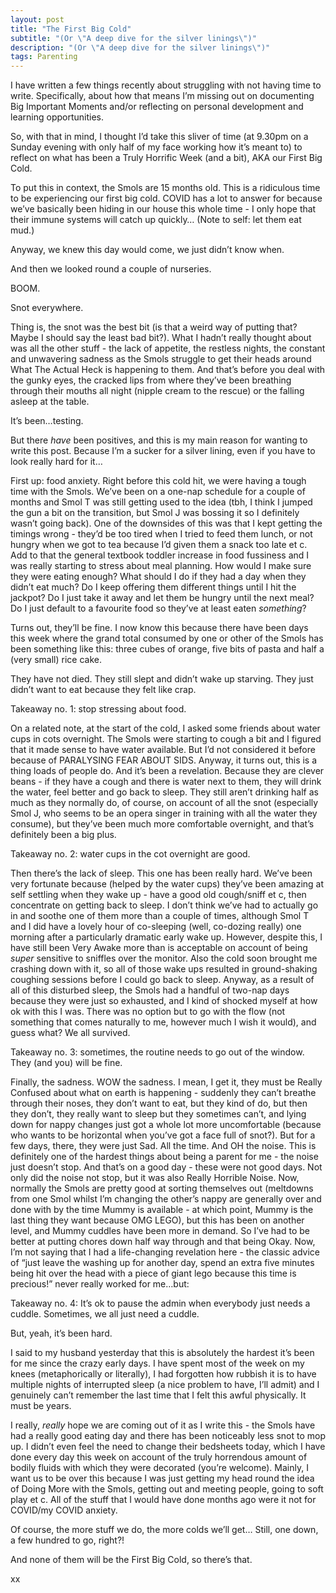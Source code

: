 ```yaml
---
layout: post
title: "The First Big Cold"
subtitle: "(Or \"A deep dive for the silver linings\")"
description: "(Or \"A deep dive for the silver linings\")"
tags: Parenting
---
```


I have written a few things recently about struggling with not having time to write.  Specifically, about how that means I’m missing out on documenting Big Important Moments and/or reflecting on personal development and learning opportunities.

So, with that in mind, I thought I’d take this sliver of time (at 9.30pm on a Sunday evening with only half of my face working how it’s meant to) to reflect on what has been a Truly Horrific Week (and a bit), AKA our First Big Cold.

To put this in context, the Smols are 15 months old.  This is a ridiculous time to be experiencing our first big cold.  COVID has a lot to answer for because we’ve basically been hiding in our house this whole time - I only hope that their immune systems will catch up quickly…  (Note to self: let them eat mud.)

Anyway, we knew this day would come, we just didn’t know when.

And then we looked round a couple of nurseries.

BOOM.

Snot everywhere.

Thing is, the snot was the best bit (is that a weird way of putting that?  Maybe I should say the least bad bit?).  What I hadn’t really thought about was all the other stuff - the lack of appetite, the restless nights, the constant and unwavering sadness as the Smols struggle to get their heads around What The Actual Heck is happening to them. And that’s before you deal with the gunky eyes, the cracked lips from where they’ve been breathing through their mouths all night (nipple cream to the rescue) or the falling asleep at the table.

It’s been…testing.

But there *have* been positives, and this is my main reason for wanting to write this post.  Because I’m a sucker for a silver lining, even if you have to look really hard for it…

First up: food anxiety.  Right before this cold hit, we were having a tough time with the Smols.  We’ve been on a one-nap schedule for a couple of months and Smol T was still getting used to the idea (tbh, I think I jumped the gun a bit on the transition, but Smol J was bossing it so I definitely wasn’t going back).  One of the downsides of this was that I kept getting the timings wrong - they’d be too tired when I tried to feed them lunch, or not hungry when we got to tea because I’d given them a snack too late et c.  Add to that the general textbook toddler increase in food fussiness and I was really starting to stress about meal planning.  How would I make sure they were eating enough?  What should I do if they had a day when they didn’t eat much?  Do I keep offering them different things until I hit the jackpot?  Do I just take it away and let them be hungry until the next meal?  Do I just default to a favourite food so they’ve at least eaten *something*?

Turns out, they’ll be fine.  I now know this because there have been days this week where the grand total consumed by one or other of the Smols has been something like this: three cubes of orange, five bits of pasta and half a (very small) rice cake.

They have not died.  They still slept and didn’t wake up starving.  They just didn’t want to eat because they felt like crap.

Takeaway no. 1: stop stressing about food.

On a related note, at the start of the cold, I asked some friends about water cups in cots overnight. The Smols were starting to cough a bit and I figured that it made sense to have water available.  But I’d not considered it before because of PARALYSING FEAR ABOUT SIDS.  Anyway, it turns out, this is a thing loads of people do.  And it’s been a revelation.  Because they are clever beans - if they have a cough and there is water next to them, they will drink the water, feel better and go back to sleep.  They still aren’t drinking half as much as they normally do, of course, on account of all the snot (especially Smol J, who seems to be an opera singer in training with all the water they consume), but they’ve been much more comfortable overnight, and that’s definitely been a big plus.

Takeaway no. 2: water cups in the cot overnight are good.

Then there’s the lack of sleep.  This one has been really hard.  We’ve been very fortunate because (helped by the water cups) they’ve been amazing at self settling when they wake up - have a good old cough/sniff et c, then concentrate on getting back to sleep.  I don’t think we’ve had to actually go in and soothe one of them more than a couple of times, although Smol T and I did have a lovely hour of co-sleeping (well, co-dozing really) one morning after a particularly dramatic early wake up.  However, despite this, I have still been Very Awake more than is acceptable on account of being *super* sensitive to sniffles over the monitor.  Also the cold soon brought me crashing down with it, so all of those wake ups resulted in ground-shaking coughing sessions before I could go back to sleep.  Anyway, as a result of all of this disturbed sleep, the Smols had a handful of two-nap days because they were just so exhausted, and I kind of shocked myself at how ok with this I was.  There was no option but to go with the flow (not something that comes naturally to me, however much I wish it would), and guess what?  We all survived.

Takeaway no. 3: sometimes, the routine needs to go out of the window.  They (and you) will be fine.

Finally, the sadness.  WOW the sadness.  I mean, I get it, they must be Really Confused about what on earth is happening - suddenly they can’t breathe through their noses, they don’t want to eat, but they kind of do, but then they don’t, they really want to sleep but they sometimes can’t, and lying down for nappy changes just got a whole lot more uncomfortable (because who wants to be horizontal when you’ve got a face full of snot?).  But for a few days, there, they were just Sad.  All the time.  And OH the noise.  This is definitely one of the hardest things about being a parent for me - the noise just doesn’t stop.  And that’s on a good day - these were not good days.  Not only did the noise not stop, but it was also Really Horrible Noise.  Now, normally the Smols are pretty good at sorting themselves out (meltdowns from one Smol whilst I’m changing the other’s nappy are generally over and done with by the time Mummy is available - at which point, Mummy is the last thing they want because OMG LEGO), but this has been on another level, and Mummy cuddles have been more in demand.  So I’ve had to be better at putting chores down half way through and that being Okay.  Now, I’m not saying that I had a life-changing revelation here - the classic advice of “just leave the washing up for another day, spend an extra five minutes being hit over the head with a piece of giant lego because this time is precious!” never really worked for me…but:

Takeaway no. 4: It’s ok to pause the admin when everybody just needs a cuddle.  Sometimes, we all just need a cuddle.

But, yeah, it’s been hard.

I said to my husband yesterday that this is absolutely the hardest it’s been for me since the crazy early days.  I have spent most of the week on my knees (metaphorically or literally), I had forgotten how rubbish it is to have multiple nights of interrupted sleep (a nice problem to have, I’ll admit) and I genuinely can’t remember the last time that I felt this awful physically.  It must be years.

I really, *really* hope we are coming out of it as I write this - the Smols have had a really good eating day and there has been noticeably less snot to mop up.  I didn’t even feel the need to change their bedsheets today, which I have done every day this week on account of the truly horrendous amount of bodily fluids with which they were decorated (you’re welcome).  Mainly, I want us to be over this because I was just getting my head round the idea of Doing More with the Smols, getting out and meeting people, going to soft play et c.  All of the stuff that I would have done months ago were it not for COVID/my COVID anxiety.

Of course, the more stuff we do, the more colds we’ll get…  Still, one down, a few hundred to go, right?!

And none of them will be the First Big Cold, so there’s that.

xx

